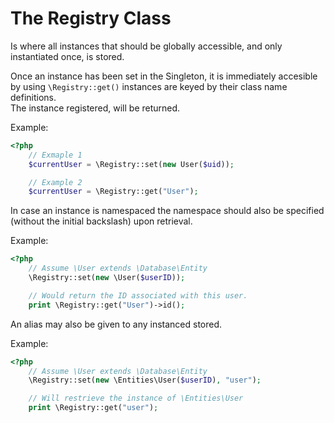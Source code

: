 # The Registry Class
Is where all instances that should be globally accessible, and only instantiated once, is stored.  

Once an instance has been set in the Singleton, it is immediately accesible by using `\Registry::get()` instances are keyed by their class name definitions.  
The instance registered, will be returned.  
  
Example:  
```php
<?php
	// Exmaple 1
	$currentUser = \Registry::set(new User($uid));

	// Example 2
	$currentUser = \Registry::get("User");
```

In case an instance is namespaced the namespace should also be specified (without the initial backslash) upon retrieval.

Example:  
```php
<?php
	// Assume \User extends \Database\Entity
	\Registry::set(new \User($userID));

	// Would return the ID associated with this user.  
	print \Registry::get("User")->id();
```

An alias may also be given to any instanced stored.  

Example:  
```php
<?php
	// Assume \User extends \Database\Entity
	\Registry::set(new \Entities\User($userID), "user");

	// Will restrieve the instance of \Entities\User
	print \Registry::get("user");
```